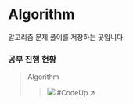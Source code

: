 # Algorithm
알고리즘 문제 풀이를 저장하는 곳입니다.

### 공부 진행 현황
> Algorithm
> > <img src="https://img.shields.io/badge/Android-3DDC84?style=flat-square&logo=Android&logoColor=white"/> #CodeUp ↗

